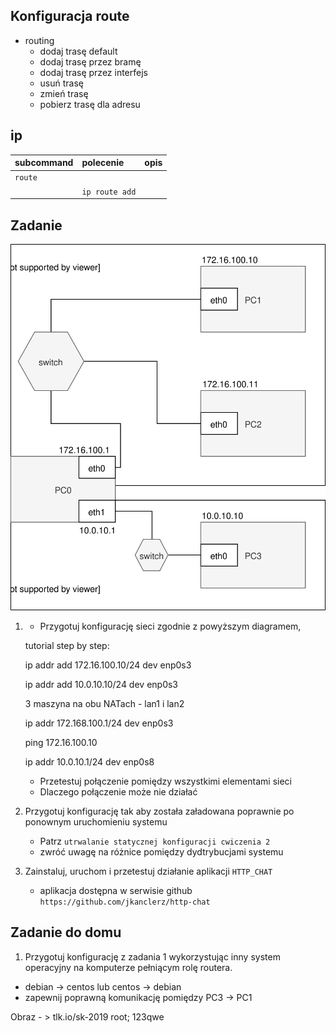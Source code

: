 Konfiguracja route
------------------

* routing
    * dodaj trasę default
    * dodaj trasę przez bramę
    * dodaj trasę przez interfejs
    * usuń trasę
    * zmień trasę
    * pobierz trasę dla adresu
     
ip 
-------------------------
| subcommand    |  polecenie   | opis  |
| ------------- |:-------------| :---------------| 
|   ``route``    |                               | |
|               |   ``ip route add``             | |


Zadanie
------------

![zadanie 4](cwiczenia4.svg)

1.
   * Przygotuj konfigurację sieci zgodnie z powyższym diagramem,
   
   tutorial step by step:
   
   
   ip addr add 172.16.100.10/24 dev enp0s3
   
   ip addr add 10.0.10.10/24 dev enp0s3
   
   3 maszyna na obu NATach - lan1 i lan2
   
   ip addr 172.168.100.1/24 dev enp0s3
   
   ping 172.16.100.10
   
   ip addr 10.0.10.1/24 dev enp0s8
   
   
   * Przetestuj połączenie pomiędzy wszystkimi elementami sieci
   * Dlaczego połączenie może nie działać
2. Przygotuj konfigurację tak aby została załadowana poprawnie po ponownym uruchomieniu systemu
   * Patrz ``utrwalanie statycznej konfiguracji cwiczenia 2``
   * zwróć uwagę na różnice pomiędzy dydtrybucjami systemu
3. Zainstaluj, uruchom i przetestuj działanie aplikacji ``HTTP_CHAT``
   * aplikacja dostępna w serwisie github ``https://github.com/jkanclerz/http-chat``

Zadanie do domu
---------------

1. Przygotuj konfigurację z zadania 1 wykorzystując inny system operacyjny na komputerze pełniącym rolę routera.
  * debian -> centos lub centos -> debian
  * zapewnij poprawną komunikację pomiędzy PC3 -> PC1
  
  Obraz - > tlk.io/sk-2019
  root; 123qwe
